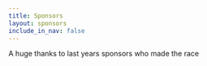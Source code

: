 ```yaml
---
title: Sponsors
layout: sponsors
include_in_nav: false
---
```

A huge thanks to last years sponsors who made the race 
